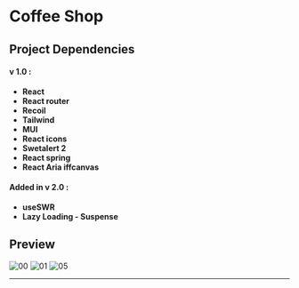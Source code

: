 # Coffee Shop

## Project Dependencies

#### v 1.0 :

- **React**
- **React router**
- **Recoil**
- **Tailwind**
- **MUI**
- **React icons**
- **Swetalert 2**
- **React spring**
- **React Aria iffcanvas**

#### Added in v 2.0 :

- **useSWR**
- **Lazy Loading - Suspense**

<a href={https://github.com/immohammadrezatavakkoli/coffeeshop/assets/100797809/487d078b-175f-4ce1-bfde-ec090de69ea7}></a>

## Preview

![00](https://github.com/rzvkoli/coffeeshop/assets/100797809/3c11b7f2-f89f-400f-9afb-2da946515d76)
![01](https://github.com/immohammadrezatavakkoli/coffeeshop/assets/100797809/5a603fd1-5348-43b3-a682-e9d918b1a85d)
![05](https://github.com/rzvkoli/coffeeshop/assets/100797809/7a3529f6-38fb-4c82-979a-6f03b4d08072)

----
